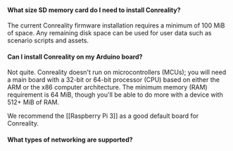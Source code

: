#### What size SD memory card do I need to install Conreality?

The current Conreality firmware installation requires a minimum of 100 MiB of
space. Any remaining disk space can be used for user data such as scenario
scripts and assets.

#### Can I install Conreality on my Arduino board?

Not quite. Conreality doesn't run on microcontrollers (MCUs); you will need
a main board with a 32-bit or 64-bit processor (CPU) based on either the ARM
or the x86 computer architecture. The minimum memory (RAM) requirement is
64 MiB, though you'll be able to do more with a device with 512+ MiB of RAM.

We recommend the [[Raspberry Pi 3]] as a good default board for Conreality.

#### What types of networking are supported?
